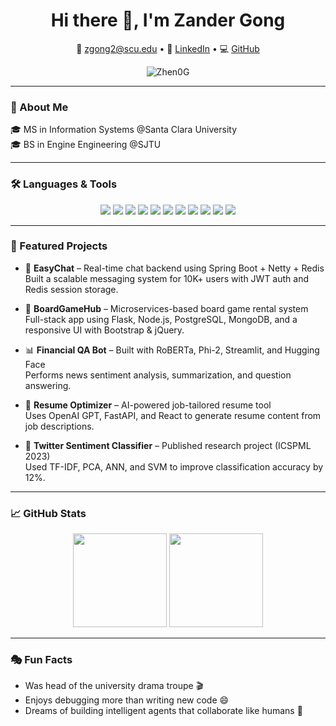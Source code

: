 <h1 align="center">Hi there 👋, I'm Zander Gong</h1>

<p align="center">
  📧 <a href="mailto:zgong2@scu.edu">zgong2@scu.edu</a> • 
  🔗 <a href="https://linkedin.com/in/zhengong-scu">LinkedIn</a> • 
  💻 <a href="https://github.com/Zhen0G">GitHub</a>
</p>

<p align="center">
  <img src="https://komarev.com/ghpvc/?username=Zhen0G&label=Profile+Views&color=blue&style=flat" alt="Zhen0G" />
</p>

---

### 🧠 About Me

🎓 MS in Information Systems @Santa Clara University  
🎓 BS in Engine Engineering @SJTU

---

### 🛠️ Languages & Tools

<p align="center">
  <img src="https://img.shields.io/badge/-Python-3776AB?style=for-the-badge&logo=python&logoColor=white"/>
  <img src="https://img.shields.io/badge/-C++-00599C?style=for-the-badge&logo=c%2B%2B&logoColor=white"/>
  <img src="https://img.shields.io/badge/-Java-007396?style=for-the-badge&logo=java&logoColor=white"/>
  <img src="https://img.shields.io/badge/-TensorFlow-FF6F00?style=for-the-badge&logo=tensorflow&logoColor=white"/>
  <img src="https://img.shields.io/badge/-PyTorch-EE4C2C?style=for-the-badge&logo=pytorch&logoColor=white"/>
  <img src="https://img.shields.io/badge/-HuggingFace-FCC624?style=for-the-badge&logo=huggingface&logoColor=black"/>
  <img src="https://img.shields.io/badge/-FastAPI-009688?style=for-the-badge&logo=fastapi&logoColor=white"/>
  <img src="https://img.shields.io/badge/-SpringBoot-6DB33F?style=for-the-badge&logo=springboot&logoColor=white"/>
  <img src="https://img.shields.io/badge/-MongoDB-47A248?style=for-the-badge&logo=mongodb&logoColor=white"/>
  <img src="https://img.shields.io/badge/-MySQL-4479A1?style=for-the-badge&logo=mysql&logoColor=white"/>
  <img src="https://img.shields.io/badge/-Docker-2496ED?style=for-the-badge&logo=docker&logoColor=white"/>
</p>

---

### 💼 Featured Projects

- 💬 **EasyChat** – Real-time chat backend using Spring Boot + Netty + Redis  
  Built a scalable messaging system for 10K+ users with JWT auth and Redis session storage.

- 🎲 **BoardGameHub** – Microservices-based board game rental system  
  Full-stack app using Flask, Node.js, PostgreSQL, MongoDB, and a responsive UI with Bootstrap & jQuery.

- 📊 **Financial QA Bot** – Built with RoBERTa, Phi-2, Streamlit, and Hugging Face  
  Performs news sentiment analysis, summarization, and question answering.

- 🧠 **Resume Optimizer** – AI-powered job-tailored resume tool  
  Uses OpenAI GPT, FastAPI, and React to generate resume content from job descriptions.

- 🧪 **Twitter Sentiment Classifier** – Published research project (ICSPML 2023)  
  Used TF-IDF, PCA, ANN, and SVM to improve classification accuracy by 12%.

---

### 📈 GitHub Stats

<p align="center">
  <img src="https://github-readme-stats.vercel.app/api?username=Zhen0G&show_icons=true&theme=default" height="150"/>
  <img src="https://github-readme-stats.vercel.app/api/top-langs/?username=Zhen0G&layout=compact&theme=default" height="150"/>
</p>

---

### 🎭 Fun Facts

- Was head of the university drama troupe 🎬  
- Enjoys debugging more than writing new code 😄  
- Dreams of building intelligent agents that collaborate like humans 🤖
